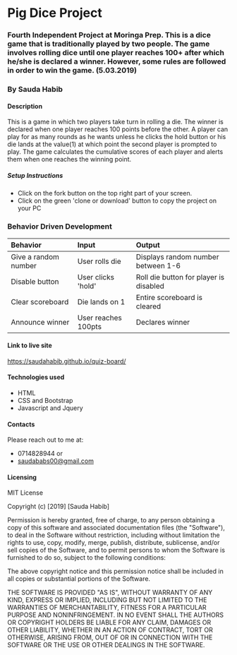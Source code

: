 # Pig Dice Project
### Fourth Independent Project at Moringa Prep. This is a dice game that is traditionally played by two people. The game involves rolling dice until one player reaches 100+ after which he/she is declared a winner. However, some rules are followed in order to win the game. (5.03.2019)
### By Sauda Habib
#### Description
This is a game in which two players take turn in rolling a die. The winner is declared when one player reaches 100 points before the other. A player can play for as many rounds as he wants unless he clicks the hold button or his die lands at the value(1) at which point the second player is prompted to play. The game calculates the cumulative scores of each player and alerts them when one reaches the winning point.

##### Setup Instructions
* Click on the fork button on the top right part of your screen.
* Click on the green 'clone or download' button to copy the project on your PC

### Behavior Driven Development
| Behavior     | Input     | Output|
| :------------- | :------------- |:-----------  |
| Give a random number     |  User rolls die      | Displays random number between 1-6 |
| Disable button| User clicks 'hold'| Roll die button for player is disabled|
| Clear scoreboard| Die lands on 1| Entire scoreboard is cleared|
| Announce winner| User reaches 100pts| Declares winner|
#### Link to live site
https://saudahabib.github.io/quiz-board/

#### Technologies used
* HTML
* CSS and Bootstrap
* Javascript and Jquery
#### Contacts
Please reach out to me at:
* 0714828944 or
* saudababs00@gmail.com
#### Licensing
MIT License

Copyright (c) [2019] [Sauda Habib]

Permission is hereby granted, free of charge, to any person obtaining a copy
of this software and associated documentation files (the "Software"), to deal
in the Software without restriction, including without limitation the rights
to use, copy, modify, merge, publish, distribute, sublicense, and/or sell
copies of the Software, and to permit persons to whom the Software is
furnished to do so, subject to the following conditions:

The above copyright notice and this permission notice shall be included in all
copies or substantial portions of the Software.

THE SOFTWARE IS PROVIDED "AS IS", WITHOUT WARRANTY OF ANY KIND, EXPRESS OR
IMPLIED, INCLUDING BUT NOT LIMITED TO THE WARRANTIES OF MERCHANTABILITY,
FITNESS FOR A PARTICULAR PURPOSE AND NONINFRINGEMENT. IN NO EVENT SHALL THE
AUTHORS OR COPYRIGHT HOLDERS BE LIABLE FOR ANY CLAIM, DAMAGES OR OTHER
LIABILITY, WHETHER IN AN ACTION OF CONTRACT, TORT OR OTHERWISE, ARISING FROM,
OUT OF OR IN CONNECTION WITH THE SOFTWARE OR THE USE OR OTHER DEALINGS IN THE
SOFTWARE.
